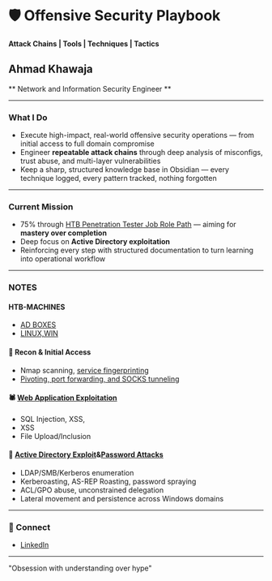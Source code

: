 # 🛡️ Offensive Security Playbook  
**Attack Chains | Tools | Techniques | Tactics**

## Ahmad Khawaja  
** Network and Information Security Engineer **

---

### What I Do

- Execute high-impact, real-world offensive security operations — from initial access to full domain compromise  
- Engineer **repeatable attack chains** through deep analysis of misconfigs, trust abuse, and multi-layer vulnerabilities  
- Keep a sharp, structured knowledge base in Obsidian — every technique logged, every pattern tracked, nothing forgotten

---

### Current Mission

- 75% through [HTB Penetration Tester Job Role Path](https://academy.hackthebox.com/path/preview/penetration-tester) — aiming for **mastery over completion**  
- Deep focus on **Active Directory exploitation**
- Reinforcing every step with structured documentation to turn learning into operational workflow

---

### NOTES

#### HTB-MACHINES
- [AD BOXES](https://github.com/Ahmad-vKh/offensive-playbook/tree/main/HTB-AD-MACHINES)
- [LINUX,WIN](https://github.com/Ahmad-vKh/offensive-playbook/tree/main/HTB-MACHINES)

#### 🔎 Recon & Initial Access  
- Nmap scanning, [service fingerprinting](https://github.com/Ahmad-vKh/offensive-playbook/tree/main/Footprinting)  
- [Pivoting, port forwarding, and SOCKS tunneling](https://github.com/Ahmad-vKh/offensive-playbook/tree/main/Pivoting%2C%20Tunneling%2C%20and%20Port%20Forwarding)  

#### 🕷️ [Web Application Exploitation](https://github.com/Ahmad-vKh/offensive-playbook/tree/main/web-exploitation)  
- SQL Injection, XSS,   
- XSS  
- File Upload/Inclusion  

#### 🧬 [Active Directory Exploit](https://github.com/Ahmad-vKh/offensive-playbook/tree/main/AD%20Enumeration%20%26%20Attacks)&[Password Attacks](https://github.com/Ahmad-vKh/offensive-playbook/tree/main/Password%20Attacks)
- LDAP/SMB/Kerberos enumeration  
- Kerberoasting, AS-REP Roasting, password spraying  
- ACL/GPO abuse, unconstrained delegation  
- Lateral movement and persistence across Windows domains  


---

### 🔗 Connect

- [LinkedIn](https://linkedin.com/in/ahmad-khawaja-30779b277)

---

"Obsession with understanding over hype"
